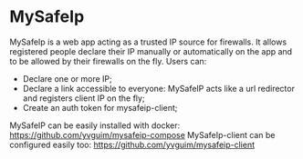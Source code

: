 # MySafeIp

MySafeIp is a web app acting as a trusted IP source for firewalls.
It allows registered people declare their IP manually or automatically on the app and to be allowed by their firewalls on the fly.
Users can:
- Declare one or more IP;
- Declare a link accessible to everyone: MySafeIP acts like a url redirector and registers client IP on the fly;
- Create an auth token for mysafeip-client;

MySafeIP can be easily installed with docker: https://github.com/yvguim/mysafeip-compose
MySafeIp-client can be configured easily too: https://github.com/yvguim/mysafeip-client
